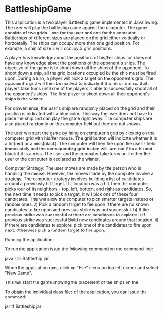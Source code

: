 # BattleshipGame

This application is a two player Battleship game implemented in Java Swing. The user will play the battleship game against the computer. The game consists of two grids - one for the user and one for the computer. Battleships of different sizes are placed on the grid either vertically or horzontally. The ships can occupy more than one grid position. For example, a ship of size 3 will occupy 3 grid positions. 

A player has knowledge about the positions of his/her ships but does not have any knowledge about the positions of the opponent's ships. The objective of the game is to shoot down all the ships of the opponent. To shoot down a ship, all the grid locations occupied by the ship must be fired upon. During a turn, a player will pick a target on the opponent's grid. The opponent's grid will then be marked to indicate if it is hit or a miss. Both players take turns until one of the players is able to successfully shoot all of the opponent's ships. The first player to shoot down all their opponent's ships is the winner.

For convenience, the user's ship are randomly placed on the grid and their position is indicated with a blue color. This way the user does not have to place the ship and can play the game right away. The computer ships are also placed randomly on the computer field but they are not shown.

The user will start the game by firing on computer's grid by clicking on the computer grid with his/her mouse. The grid button will indicate whether it is a hit(red) or a miss(black). The computer will then fire upon the user's field immediately and the corresponding grid button will turn red if its a hit and black if it is a miss. The user and the computer take turns until either the user or the computer is declared as the winner.

Computer Strategy:
The user moves are made by the person who is handling the mouse. However, the moves made by the computer involve a strategy. The computer strategy involves building a list of candidates around a previously hit target. If a location was a hit, then the computer picks four of its neighbors - top, left, bottom, and right as candidates. So, the next time it needs to pick a target, it will pick one of these four candidates. This will allow the computer to pick smarter targets instead of random ones.
a) Pick a random target to fire upon if there are no known candidates to fire upon and previous strike was not successful.
b) If the previous strike was successful or there are candidates to explore:
    i) If previous strike was successful 
            Build new candidates around that location.
    ii) If there are candidates to explore, 
            pick one of the candidates to fire upon next.
        Otherwise
            pick a random target to fire upon.

Running the application:

To run the application issue the following command on the command line:

java -jar Battleship.jar

When the application runs, click on "File" menu on top left corner and select "New Game".

This will start the game showing the placement of the ships on the 

To obtain the individual class files of the application, you can issue the command:

jar tf Battleship.jar

